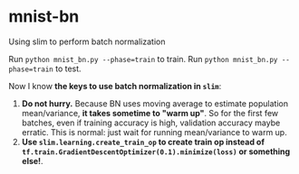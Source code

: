 # mnist-bn
Using slim to perform batch normalization

Run `python mnist_bn.py --phase=train` to train.
Run `python mnist_bn.py --phase=train` to test.

Now I know **the keys to use batch normalization in `slim`**:

1. **Do not hurry.** Because BN uses moving average to estimate population mean/variance, **it takes sometime to "warm up"**. So for the first few batches, even if training accuracy is high, validation accuracy maybe erratic. This is normal: just wait for running mean/variance to warm up.
2. **Use `slim.learning.create_train_op` to create train op instead of `tf.train.GradientDescentOptimizer(0.1).minimize(loss)` or something else!**.

